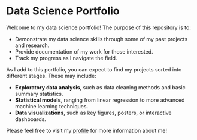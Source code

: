 # Data Science Portfolio

Welcome to my data science portfolio! The purpose of this repository is to:
- Demonstrate my data science skills through some of my past projects and research.
- Provide documentation of my work for those interested.
- Track my progress as I navigate the field.

As I add to this portfolio, you can expect to find my projects sorted into different stages. These may include:
- **Exploratory data analysis**, such as data cleaning methods and basic summary statistics.
- **Statistical models**, ranging from linear regression to more advanced machine learning techniques.
- **Data visualizations**, such as key figures, posters, or interactive dashboards.

Please feel free to visit my [profile](https://github.com/llatimer031) for more information about me!
